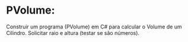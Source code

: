 # PVolume:

Construir um programa (PVolume) em C# para calcular o Volume de um Cilindro. Solicitar raio e altura (testar se são números).
